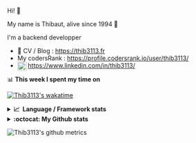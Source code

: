 Hi! 👋

My name is Thibaut, alive since 1994 🍷

I'm a backend developper

-   📝 CV / Blog : https://thib3113.fr
-   My codersRank : https://profile.codersrank.io/user/thib3113/
-   <a href="https://www.linkedin.com/in/thib3113/"><img align="left" alt="Thib3113's Linkedin" width="21px" src="https://raw.githubusercontent.com/peterthehan/peterthehan/master/assets/linkedin.svg" /></a> https://www.linkedin.com/in/thib3113/

📊 **This week I spent my time on**

[![Thib3113's wakatime](https://github-readme-stats.vercel.app/api/wakatime?username=thib3113&layout=default&theme=dracula&langs_count=6&hide_title=true&hide_border=true)](https://wakatime.com/@thib3113)

<details>
  <summary><b>📈&nbsp;&nbsp;Language&nbsp;/&nbsp;Framework stats</b></summary>
  <br/>  
  <a href='https://profile.codersrank.io/user/thib3113/'>
  <img src='http://cr-skills-chart-widget.azurewebsites.net/api/api?username=thib3113&padding=30&skills=php,batchfile,javascript,less,mysql,reactjs,scss,shell,typescript,vue'>
  </a>
</details>

<details>
  <summary><b>:octocat: My Github stats</b></summary>
  <br/>  
  
  <img src="https://github-readme-stats.vercel.app/api?username=thib3113&theme=dracula&show_icons=true&" alt="Thib3113's GitHub stats" />

<!--START_SECTION:activity-->

1. 🎉 Merged PR [#160](https://github.com/thib3113/unifi-client/pull/160) in [thib3113/unifi-client](https://github.com/thib3113/unifi-client)
2. ❗️ Closed issue [#159](https://github.com/thib3113/unifi-client/issues/159) in [thib3113/unifi-client](https://github.com/thib3113/unifi-client)
3. 💪 Opened PR [#160](https://github.com/thib3113/unifi-client/pull/160) in [thib3113/unifi-client](https://github.com/thib3113/unifi-client)
4. ❗️ Opened issue [#159](https://github.com/thib3113/unifi-client/issues/159) in [thib3113/unifi-client](https://github.com/thib3113/unifi-client)
5. 🎉 Merged PR [#12](https://github.com/thib3113/unifi-blockips-srv/pull/12) in [thib3113/unifi-blockips-srv](https://github.com/thib3113/unifi-blockips-srv)
 <!--END_SECTION:activity-->

</details>

![Thib3113's github metrics](https://gist.githubusercontent.com/thib3113/83a96e16f8bca103f1b0e376186c66ec/raw/github-metrics.svg)
